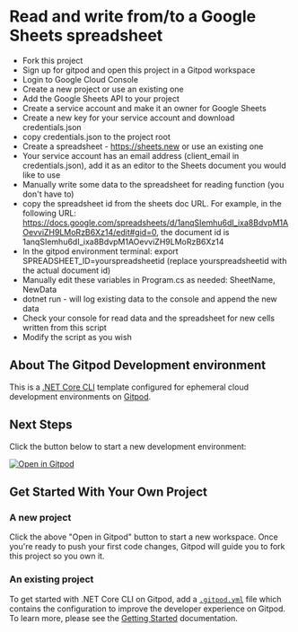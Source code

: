 # Read and write from/to a Google Sheets spreadsheet

* Fork this project
* Sign up for gitpod and open this project in a Gitpod workspace
* Login to Google Cloud Console
* Create a new project or use an existing one
* Add the Google Sheets API to your project
* Create a service account and make it an owner for Google Sheets
* Create a new key for your service account and download credentials.json
* copy credentials.json to the project root
* Create a spreadsheet - https://sheets.new or use an existing one
* Your service account has an email address (client_email in credentials.json), add it as an editor to the Sheets document you would like to use
* Manually write some data to the spreadsheet for reading function (you don't have to)
* copy the spreadsheet id from the sheets doc URL. For example, in the following URL: https://docs.google.com/spreadsheets/d/1anqSIemhu6dI_ixa8BdvpM1AOevviZH9LMoRzB6Xz14/edit#gid=0, the document id is 1anqSIemhu6dI_ixa8BdvpM1AOevviZH9LMoRzB6Xz14
* In the gitpod environment terminal: export SPREADSHEET_ID=yourspreadsheetid (replace yourspreadsheetid with the actual document id)
* Manually edit these variables in Program.cs as needed: SheetName, NewData
* dotnet run - will log existing data to the console and append the new data
* Check your console for read data and the spreadsheet for new cells written from this script
* Modify the script as you wish

## About The Gitpod Development environment
This is a [.NET Core CLI](https://docs.microsoft.com/en-us/dotnet/core/introduction) template configured for ephemeral cloud development environments on [Gitpod](https://www.gitpod.io/).

## Next Steps

Click the button below to start a new development environment:

[![Open in Gitpod](https://gitpod.io/button/open-in-gitpod.svg)](https://gitpod.io/#https://github.com/gitpod-io/template-dotnet-core-cli-csharp)

## Get Started With Your Own Project

### A new project

Click the above "Open in Gitpod" button to start a new workspace. Once you're ready to push your first code changes, Gitpod will guide you to fork this project so you own it.

### An existing project

To get started with .NET Core CLI on Gitpod, add a [`.gitpod.yml`](./.gitpod.yml) file which contains the configuration to improve the developer experience on Gitpod. To learn more, please see the [Getting Started](https://www.gitpod.io/docs/getting-started) documentation.
